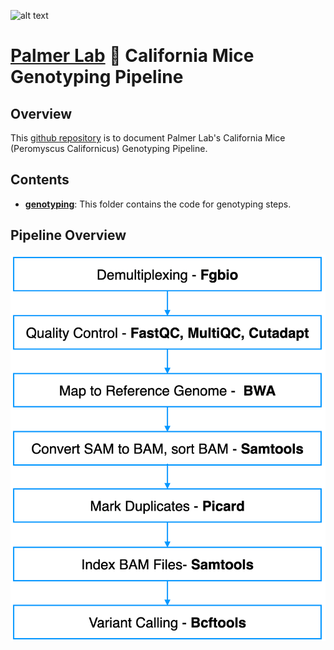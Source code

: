 ![alt text](https://secureservercdn.net/198.71.233.106/h9j.d46.myftpupload.com/wp-content/uploads/2019/09/palmerlab-logo.png)
# [Palmer Lab](https://palmerlab.org/) :test_tube: California Mice Genotyping Pipeline
## Overview
This [github repository](https://github.com/Deeeeen/california_mouse_genotyping) is to document Palmer Lab's California Mice (Peromyscus Californicus) Genotyping Pipeline.

## Contents
- **[genotyping](genotyping)**: This folder contains the code for genotyping steps.

## Pipeline Overview
![](assets/pipeline_overview.png)


